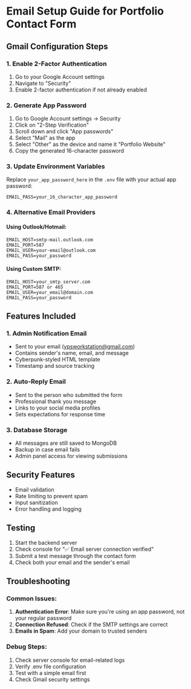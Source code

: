 # Email Setup Guide for Portfolio Contact Form

## Gmail Configuration Steps

### 1. Enable 2-Factor Authentication
1. Go to your Google Account settings
2. Navigate to "Security"
3. Enable 2-factor authentication if not already enabled

### 2. Generate App Password
1. Go to Google Account settings → Security
2. Click on "2-Step Verification"
3. Scroll down and click "App passwords"
4. Select "Mail" as the app
5. Select "Other" as the device and name it "Portfolio Website"
6. Copy the generated 16-character password

### 3. Update Environment Variables
Replace `your_app_password_here` in the `.env` file with your actual app password:

```
EMAIL_PASS=your_16_character_app_password
```

### 4. Alternative Email Providers

#### Using Outlook/Hotmail:
```
EMAIL_HOST=smtp-mail.outlook.com
EMAIL_PORT=587
EMAIL_USER=your-email@outlook.com
EMAIL_PASS=your_password
```

#### Using Custom SMTP:
```
EMAIL_HOST=your_smtp_server.com
EMAIL_PORT=587 or 465
EMAIL_USER=your_email@domain.com
EMAIL_PASS=your_password
```

## Features Included

### 1. Admin Notification Email
- Sent to your email (ypsworkstation@gmail.com)
- Contains sender's name, email, and message
- Cyberpunk-styled HTML template
- Timestamp and source tracking

### 2. Auto-Reply Email
- Sent to the person who submitted the form
- Professional thank you message
- Links to your social media profiles
- Sets expectations for response time

### 3. Database Storage
- All messages are still saved to MongoDB
- Backup in case email fails
- Admin panel access for viewing submissions

## Security Features

- Email validation
- Rate limiting to prevent spam
- Input sanitization
- Error handling and logging

## Testing

1. Start the backend server
2. Check console for "✅ Email server connection verified"
3. Submit a test message through the contact form
4. Check both your email and the sender's email

## Troubleshooting

### Common Issues:
1. **Authentication Error**: Make sure you're using an app password, not your regular password
2. **Connection Refused**: Check if the SMTP settings are correct
3. **Emails in Spam**: Add your domain to trusted senders

### Debug Steps:
1. Check server console for email-related logs
2. Verify .env file configuration
3. Test with a simple email first
4. Check Gmail security settings